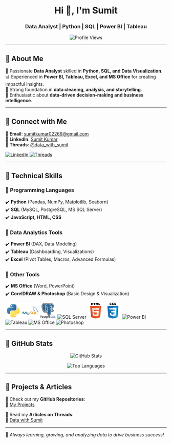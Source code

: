 <h1 align="center">Hi 👋, I'm Sumit</h1>
<h3 align="center">Data Analyst | Python | SQL | Power BI | Tableau</h3>

<p align="center">
  <img src="https://komarev.com/ghpvc/?username=sumit-data-analyst&label=Profile%20Views&color=0e75b6&style=flat" alt="Profile Views" />
</p>

---

## 🔹 About Me  
🎯 Passionate **Data Analyst** skilled in **Python, SQL, and Data Visualization**.  
📊 Experienced in **Power BI, Tableau, Excel, and MS Office** for creating impactful insights.  
📌 Strong foundation in **data cleaning, analysis, and storytelling**.  
🚀 Enthusiastic about **data-driven decision-making and business intelligence**.  

---

## 🔹 Connect with Me  
📧 **Email**: [sumitkumar02269@gmail.com](mailto:sumitkumar02269@gmail.com)  
📌 **LinkedIn**: [Sumit Kumar](https://www.linkedin.com/in/sumit-kumar-24b264330)  
📖 **Threads**: [@data_with_sumit](https://www.threads.net/@data_with_sumit)  

<p align="left">
<a href="https://www.linkedin.com/in/sumit-kumar-24b264330" target="_blank">
  <img src="https://img.shields.io/badge/LinkedIn-0077B5?style=for-the-badge&logo=linkedin&logoColor=white" alt="LinkedIn" />
</a>
<a href="https://www.threads.net/@data_with_sumit" target="_blank">
  <img src="https://img.shields.io/badge/Threads-000000?style=for-the-badge&logo=threads&logoColor=white" alt="Threads" />
</a>
</p>

---

## 🔹 Technical Skills  
### 📌 Programming Languages  
✔️ **Python** (Pandas, NumPy, Matplotlib, Seaborn)  
✔️ **SQL** (MySQL, PostgreSQL, MS SQL Server)  
✔️ **JavaScript, HTML, CSS**  

### 📌 Data Analytics Tools  
✔️ **Power BI** (DAX, Data Modeling)  
✔️ **Tableau** (Dashboarding, Visualizations)  
✔️ **Excel** (Pivot Tables, Macros, Advanced Formulas)  

### 📌 Other Tools  
✔️ **MS Office** (Word, PowerPoint)  
✔️ **CorelDRAW & Photoshop** (Basic Design & Visualization)  

<p align="left">
  <img src="https://raw.githubusercontent.com/devicons/devicon/master/icons/python/python-original.svg" alt="Python" width="50" height="50"/> 
  <img src="https://raw.githubusercontent.com/devicons/devicon/master/icons/mysql/mysql-original-wordmark.svg" alt="MySQL" width="50" height="50"/>
  <img src="https://raw.githubusercontent.com/devicons/devicon/master/icons/postgresql/postgresql-original-wordmark.svg" alt="PostgreSQL" width="50" height="50"/>
  <img src="https://www.svgrepo.com/show/303229/microsoft-sql-server-logo.svg" alt="SQL Server" width="50" height="50"/>
  <img src="https://raw.githubusercontent.com/devicons/devicon/master/icons/html5/html5-original-wordmark.svg" alt="HTML5" width="50" height="50"/>
  <img src="https://raw.githubusercontent.com/devicons/devicon/master/icons/css3/css3-original-wordmark.svg" alt="CSS3" width="50" height="50"/>
  <img src="https://upload.wikimedia.org/wikipedia/commons/5/5a/Power_BI_logo_black.svg" alt="Power BI" width="50" height="50"/>
  <img src="https://upload.wikimedia.org/wikipedia/commons/4/45/Tableau_Logo.png" alt="Tableau" width="50" height="50"/>
  <img src="https://upload.wikimedia.org/wikipedia/commons/f/fb/Microsoft_Office_logo_%282013-2019%29.png" alt="MS Office" width="50" height="50"/>
  <img src="https://www.vectorlogo.zone/logos/adobe_photoshop/adobe_photoshop-icon.svg" alt="Photoshop" width="50" height="50"/>
</p>

---

## 🔹 GitHub Stats  

<p align="center">
  <img src="https://github-readme-stats.vercel.app/api?username=sumit-data-analyst&show_icons=true&theme=tokyonight" alt="GitHub Stats" />
</p>

<p align="center">
  <img src="https://github-readme-stats.vercel.app/api/top-langs?username=sumit-data-analyst&show_icons=true&theme=tokyonight&layout=compact" alt="Top Languages" />
</p>

---

## 🔹 Projects & Articles  

📂 Check out my **GitHub Repositories**:  
🔗 [My Projects](https://github.com/Sumit-Data-Analyst?tab=repositories)  

📝 Read my **Articles on Threads**:  
🔗 [Data with Sumit](https://www.threads.net/@data_with_sumit)  

---

🚀 *Always learning, growing, and analyzing data to drive business success!*  
